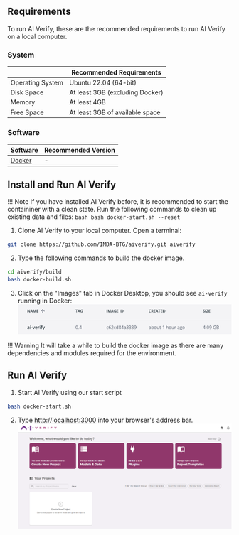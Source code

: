 ## Requirements

To run AI Verify, these are the recommended requirements to run AI Verify on a local computer.

### System

|                  | Recommended Requirements                                                                     |
| ---------------- | -------------------------------------------------------------------------------------------- |
| Operating System | Ubuntu 22.04 (64-bit)                                                                                 |
| Disk Space           | At least 3GB (excluding Docker)                                                                                |
| Memory           | At least 4GB                                                                                |
| Free Space       | At least 3GB of available space                                                              |

### Software

|    Software   | Recommended Version | 
| ----------- | ----------- |
| [Docker](https://docs.docker.com/get-docker/)     | -  |

## Install and Run AI Verify

!!! Note
    If you have installed AI Verify before, it is recommended to start the containiner with a clean state. Run the following commands to clean up existing data and files: 
      ```bash
      bash docker-start.sh --reset
      ```

1. Clone AI Verify to your local computer. Open a terminal:
```bash
git clone https://github.com/IMDA-BTG/aiverify.git aiverify
```

2. Type the following commands to build the docker image.
```bash
cd aiverify/build
bash docker-build.sh
```

3. Click on the "Images" tab in Docker Desktop, you should see `ai-verify` running in Docker: 
![docker-image](../../res/getting-started/docker-image-example.png)

!!! Warning
    It will take a while to build the docker image as there are many dependencies and modules required for the environment.   

## Run AI Verify

1. Start AI Verify using our start script
```bash
bash docker-start.sh
```

2. Type [http://localhost:3000](http://localhost:3000) into your browser's address bar. 
   ![aiverify-home](../../res/getting-started/ai-verify-example.png)